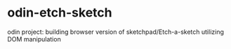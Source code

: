 # odin-etch-sketch

odin project: building browser version of sketchpad/Etch-a-sketch utilizing DOM manipulation